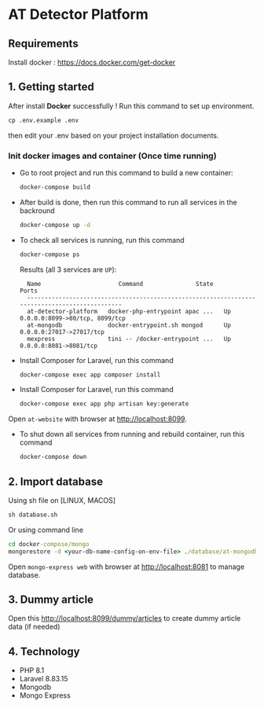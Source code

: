 # AT Detector Platform

## Requirements

Install docker : https://docs.docker.com/get-docker

## 1. Getting started
After install **Docker** successfully ! Run this command to set up environment.

```cmd
cp .env.example .env
```
then edit your .env based on your project installation documents.

### Init docker images and container (Once time running)
- Go to root project and run this command to build a new container:
    ```cmd
    docker-compose build
    ```

- After build is done, then run this command to run all services in the backround
    ```cmd
    docker-compose up -d
    ```

- To check all services is running, run this command
    ```cmd
    docker-compose ps
    ```

    Results (all 3 services are `UP`): 

        Name                      Command               State               Ports             
        ----------------------------------------------------------------------------------------------
        at-detector-platform   docker-php-entrypoint apac ...   Up      0.0.0.0:8099->80/tcp, 8099/tcp
        at-mongodb             docker-entrypoint.sh mongod      Up      0.0.0.0:27017->27017/tcp      
        mexpress               tini -- /docker-entrypoint ...   Up      0.0.0.0:8081->8081/tcp  


- Install Composer for Laravel, run this command
    ```cmd
    docker-compose exec app composer install
    ```

- Install Composer for Laravel, run this command
    ```cmd
    docker-compose exec app php artisan key:generate
    ```

Open `at-website` with browser at [http://localhost:8099](http://localhost:8099).


- To shut down all services from running and rebuild container, run this command
    ```cmd
    docker-compose down
    ```

## 2. Import database
Using sh file on [LINUX, MACOS]
```cmd
sh database.sh
```
Or using command line

```cmd
cd docker-compose/mongo
mongorestore -d <your-db-name-config-on-env-file> ./database/at-mongodb
```

Open `mongo-express web` with browser at [http://localhost:8081](http://localhost:8081) to manage database.

## 3. Dummy article 
Open this [http://localhost:8099/dummy/articles](http://localhost:8099/dummy/articles) to create dummy article data (if needed)

## 4. Technology
- PHP 8.1
- Laravel 8.83.15
- Mongodb
- Mongo Express 
